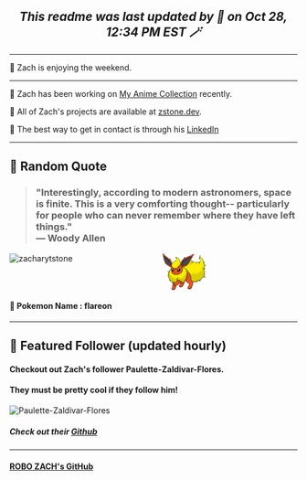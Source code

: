 <h2 align="center" style="font-style: italic; font-weight: bold;">This readme was last updated by 🤖 on Oct 28, 12:34 PM EST 🪄 </h2></a>

---

🤖 Zach is enjoying the weekend.

---

🤖 Zach has been working on [My Anime Collection](https://github.com/ZacharyTStone/My-Anime-Collection) recently.

🤖 All of Zach's projects are available at [zstone.dev](https://www.zstone.dev/).

🤖 The best way to get in contact is through his [LinkedIn](https://www.linkedin.com/in/zacharystone42)

---

<!-- Add a Quotes section -->

## 🤖 Random Quote

<h3>
<blockquote>
  "Interestingly, according to modern astronomers, space is finite. This is a very comforting thought-- particularly for people who can never remember where they have left things."
<br>— Woody Allen
</blockquote>
</h3>

<div style="display: flex; flex-wrap: no-wrap; width: 100%; gap: 16px">
        <img width="50%" src="https://github-readme-streak-stats.herokuapp.com/?user=zacharytstone" alt="zacharytstone" />
    <img width="15%" class='poke-img' src='https://raw.githubusercontent.com/PokeAPI/sprites/master/sprites/pokemon/other/dream-world/136.svg' alt='flareon'/>
</div>

#### 🤖 Pokemon Name : flareon</span>

---

## 🤖 Featured Follower (updated hourly)

#### Checkout out Zach's follower Paulette-Zaldivar-Flores.

#### They must be pretty cool if they follow him!

<img style="width: 150px" class='github-img' src='https://avatars.githubusercontent.com/u/96970580?v=4' alt='Paulette-Zaldivar-Flores'/>

##### Check out their [Github](https://github.com/Paulette-Zaldivar-Flores)

---

#### [ROBO ZACH's GitHub](https://github.com/ROBO-ZACH)
